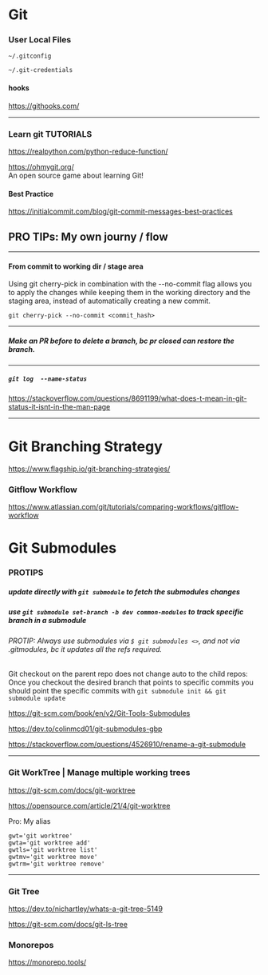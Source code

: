 # Git

### User Local Files

```
~/.gitconfig

~/.git-credentials
```

#### hooks

https://githooks.com/

---

### Learn git TUTORIALS

https://realpython.com/python-reduce-function/

https://ohmygit.org/
<br>
An open source game about learning Git!

#### Best Practice

https://initialcommit.com/blog/git-commit-messages-best-practices

## PRO TIPs: My own journy / flow

---

#### From commit to working dir / stage area

Using git cherry-pick in combination with the --no-commit flag allows you to apply the changes while keeping them in the working directory and the staging area, instead of automatically creating a new commit.

```
git cherry-pick --no-commit <commit_hash>
```

---

##### Make an PR before to delete a branch, bc pr closed can restore the branch.

---

##### `git log  --name-status`

https://stackoverflow.com/questions/8691199/what-does-t-mean-in-git-status-it-isnt-in-the-man-page

---

# Git Branching Strategy

https://www.flagship.io/git-branching-strategies/

### Gitflow Workflow

https://www.atlassian.com/git/tutorials/comparing-workflows/gitflow-workflow

# Git Submodules

### PROTIPS

##### update directly with `git submodule` to fetch the submodules changes

##### use `git submodule set-branch -b dev common-modules` to track specific branch in a submodule

###### PROTIP: Always use submodules via `$ git submodules <>`, and not via .gitmodules, bc it updates all the refs required.

Git checkout on the parent repo does not change auto to the child repos:
Once you checkout the desired branch that points to specific commits
you should point the specific commits with `git submodule init && git submodule update`

https://git-scm.com/book/en/v2/Git-Tools-Submodules

https://dev.to/colinmcd01/git-submodules-gbp

https://stackoverflow.com/questions/4526910/rename-a-git-submodule

---

### Git WorkTree | Manage multiple working trees

https://git-scm.com/docs/git-worktree

https://opensource.com/article/21/4/git-worktree

Pro: My alias

```
gwt='git worktree'
gwta='git worktree add'
gwtls='git worktree list'
gwtmv='git worktree move'
gwtrm='git worktree remove'
```

---

### Git Tree

https://dev.to/nichartley/whats-a-git-tree-5149

https://git-scm.com/docs/git-ls-tree

### Monorepos

https://monorepo.tools/
